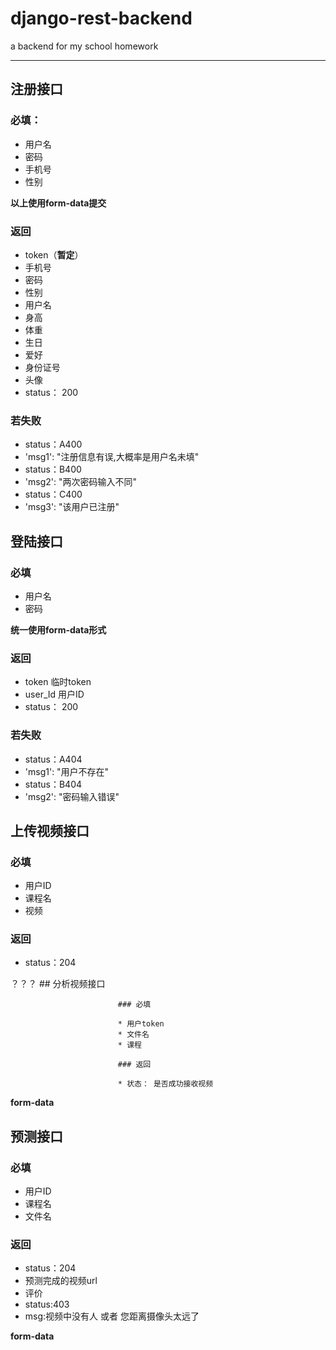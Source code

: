# django-rest-backend

a backend for my school homework

---

## 注册接口

### 必填：

* 用户名
* 密码
* 手机号
* 性别

**以上使用form-data提交**

### 返回

* token（**暂定**）
* 手机号
* 密码
* 性别
* 用户名
* 身高
* 体重
* 生日
* 爱好
* 身份证号
* 头像
* status： 200

### 若失败

* status：A400
* 'msg1': "注册信息有误,大概率是用户名未填"
* status：B400
* 'msg2': "两次密码输入不同"
* status：C400
* 'msg3': "该用户已注册"

## 登陆接口

### 必填

* 用户名
* 密码

**统一使用form-data形式**

### 返回

* token 临时token
* user_Id 用户ID
* status： 200

### 若失败

* status：A404
* 'msg1': "用户不存在"
* status：B404
* 'msg2': "密码输入错误"

## 上传视频接口

### 必填

* 用户ID
* 课程名
* 视频

### 返回

* status：204

？？？                         ## 分析视频接口

                            ### 必填

                            * 用户token
                            * 文件名
                            * 课程

                            ### 返回

                            * 状态： 是否成功接收视频

**form-data**

## 预测接口

### 必填

- 用户ID
- 课程名
- 文件名

### 返回

- status：204
- 预测完成的视频url
- 评价
- status:403
- msg:视频中没有人 或者 您距离摄像头太远了

**form-data**
